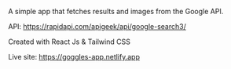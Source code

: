 A simple app that fetches results and images from the Google API.

API: https://rapidapi.com/apigeek/api/google-search3/

Created with React Js & Tailwind CSS

Live site: https://goggles-app.netlify.app
